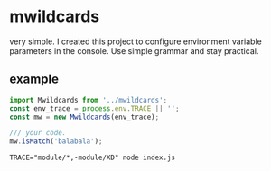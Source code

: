 # mwildcards

very simple. I created this project to configure environment variable parameters in the console. Use simple grammar and stay practical.

## example

```ts
import Mwildcards from '../mwildcards';
const env_trace = process.env.TRACE || '';
const mw = new Mwildcards(env_trace);

/// your code.
mw.isMatch('balabala');
```

```shell
TRACE="module/*,-module/XD" node index.js
```